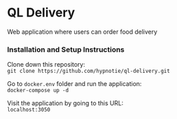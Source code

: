 # QL Delivery

Web application where users can order food delivery

### Installation and Setup Instructions

Clone down this repository:  
```git clone https://github.com/hypnotie/ql-delivery.git```

Go to `docker.env` folder and run the application:  
```docker-compose up -d```

Visit the application by going to this URL:  
`localhost:3050`